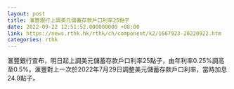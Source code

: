 ```yaml
---
layout: post
title: 滙豐銀行上調美元儲蓄存款戶口利率25點子
date: 2022-09-22 12:51:52.000000000 +08:00
link: https://news.rthk.hk/rthk/ch/component/k2/1667923-20220922.htm
categories: rthk
---
```


滙豐銀行宣布，明日起上調美元儲蓄存款戶口利率25點子，由年利率0.25%調高至0.5%。滙豐對上一次於2022年7月29日調整美元儲蓄存款戶口利率，當時加息24.9點子。
